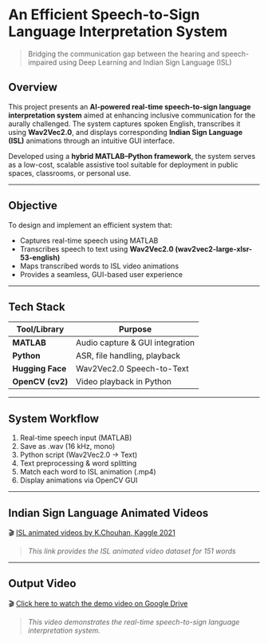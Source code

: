 # An Efficient Speech-to-Sign Language Interpretation System 

> Bridging the communication gap between the hearing and speech-impaired using Deep Learning and Indian Sign Language (ISL)

## Overview

This project presents an **AI-powered real-time speech-to-sign language interpretation system** aimed at enhancing inclusive communication for the aurally challenged. The system captures spoken English, transcribes it using **Wav2Vec2.0**, and displays corresponding **Indian Sign Language (ISL)** animations through an intuitive GUI interface.

Developed using a **hybrid MATLAB–Python framework**, the system serves as a low-cost, scalable assistive tool suitable for deployment in public spaces, classrooms, or personal use.

---

## Objective

To design and implement an efficient system that:
- Captures real-time speech using MATLAB
- Transcribes speech to text using **Wav2Vec2.0 (wav2vec2-large-xlsr-53-english)**
- Maps transcribed words to ISL video animations
- Provides a seamless, GUI-based user experience

---

## Tech Stack

| Tool/Library     | Purpose                         |
|------------------|---------------------------------|
| **MATLAB**       | Audio capture & GUI integration |
| **Python**       | ASR, file handling, playback    |
| **Hugging Face** | Wav2Vec2.0 Speech-to-Text       |
| **OpenCV (cv2)** | Video playback in Python        |

---

## System Workflow

1.  Real-time speech input (MATLAB)
2.  Save as .wav (16 kHz, mono)
3.  Python script (Wav2Vec2.0 → Text)
4.  Text preprocessing & word splitting
5.  Match each word to ISL animation (.mp4)
6.  Display animations via OpenCV GUI

---

## Indian Sign Language Animated Videos

🎬 [ISL animated videos by K.Chouhan, Kaggle 2021](https://www.kaggle.com/datasets/koushikchouhan/indian-sign-language-animated-videos)

> *This link provides the ISL animated video dataset for 151 words*

---

## Output Video

🎬 [Click here to watch the demo video on Google Drive](https://drive.google.com/file/d/1eMC5qec7oBaFo1L9DzdKfhBgPEUuZ_le/view?usp=sharing)

> *This video demonstrates the real-time speech-to-sign language interpretation system.*


